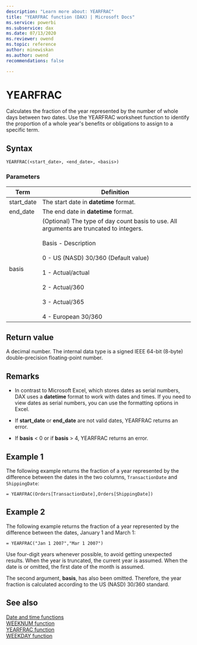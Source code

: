 ```yaml
---
description: "Learn more about: YEARFRAC"
title: "YEARFRAC function (DAX) | Microsoft Docs"
ms.service: powerbi 
ms.subservice: dax 
ms.date: 07/13/2020
ms.reviewer: owend
ms.topic: reference
author: minewiskan
ms.author: owend 
recommendations: false

---
```

# YEARFRAC

Calculates the fraction of the year represented by the number of whole days between two dates. Use the YEARFRAC worksheet function to identify the proportion of a whole year's benefits or obligations to assign to a specific term.  
  
## Syntax  
  
```dax
YEARFRAC(<start_date>, <end_date>, <basis>)  
```
  
### Parameters  
  
|Term|Definition|  
|--------|--------------|  
|start_date|The start date in **datetime** format.|  
|end_date|The end date in **datetime** format.|  
|basis|(Optional) The type of day count basis to use. All arguments are truncated to integers.<br /><br />Basis - Description<br /><br />0 - US (NASD) 30/360  (Default value)<br /><br />1 -  Actual/actual<br /><br />2 - Actual/360<br /><br />3 -   Actual/365<br /><br />4 - European 30/360|  
  
## Return value

A decimal number. The internal data type is a signed IEEE 64-bit (8-byte) double-precision floating-point number.  
  
## Remarks

- In contrast to Microsoft Excel, which stores dates as serial numbers, DAX uses a **datetime** format to work with dates and times. If you need to view dates as serial numbers, you can use the formatting options in Excel.  
  
- If **start_date** or **end_date** are not valid dates, YEARFRAC returns an error.  
  
- If **basis** &lt; 0 or if **basis** &gt; 4, YEARFRAC returns an error.  
  
## Example 1

The following example returns the fraction of a year represented by the difference between the dates in the two columns, `TransactionDate` and `ShippingDate`:  
  
```dax
= YEARFRAC(Orders[TransactionDate],Orders[ShippingDate])  
```
  
## Example 2

The following example returns the fraction of a year represented by the difference between the dates, January 1 and March 1:  
  
```dax
= YEARFRAC("Jan 1 2007","Mar 1 2007")  
```

Use four-digit years whenever possible, to avoid getting unexpected results. When the year is truncated, the current year is assumed. When the date is or omitted, the first date of the month is assumed.  
  
The second argument, **basis**, has also been omitted. Therefore, the year fraction is calculated according to the US (NASD) 30/360 standard.  
  
## See also

[Date and time functions](date-and-time-functions-dax.md)  
[WEEKNUM function](weeknum-function-dax.md)  
[YEARFRAC function](yearfrac-function-dax.md)  
[WEEKDAY function](weekday-function-dax.md)  
